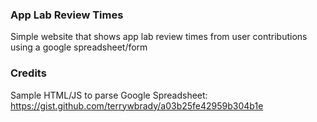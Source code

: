 ### App Lab Review Times

Simple website that shows app lab review times from user contributions using a google spreadsheet/form

### Credits

Sample HTML/JS to parse Google Spreadsheet: https://gist.github.com/terrywbrady/a03b25fe42959b304b1e
